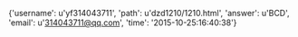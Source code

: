 {'username': u'yf314043711', 'path': u'dzd1210/1210.html', 'answer': u'BCD', 'email': u'314043711@qq.com', 'time': '2015-10-25:16:40:38'}